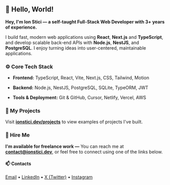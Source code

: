 ## 👋 Hello, World!

**Hey, I'm Ion Stici — a self-taught Full-Stack Web Developer with 3+ years of experience.**

I build fast, modern web applications using **React**, **Next.js** and **TypeScript**, and develop scalable back-end APIs with **Node.js**, **NestJS**, and **PostgreSQL**. I enjoy turning ideas into user-centered, maintainable applications.

### ⚙️ Core Tech Stack

- **Frontend:** TypeScript, React, Vite, Next.js, CSS, Tailwind, Motion

- **Backend:** Node.js, NestJS, PostgreSQL, SQLite, TypeORM, JWT

- **Tools & Deployment:** Git & GitHub, Cursor, Netlify, Vercel, AWS

### 🚀 My Projects

Visit [**ionstici.dev/projects**](https://ionstici.github.io/projects) to view examples of projects I've built.

### 💼 Hire Me

**I'm available for freelance work —** You can reach me at [**contact@ionstici.dev**](mailto:contact@ionstici.dev), or feel free to connect using one of the links below.

#### 📫 Contacts

[Email](mailto:contact@ionstici.dev) • [LinkedIn](https://www.linkedin.com/in/ionstici/) • [X (Twitter)](https://x.com/ionsticidev) • [Instagram](https://www.instagram.com/ionstici.dev/)
